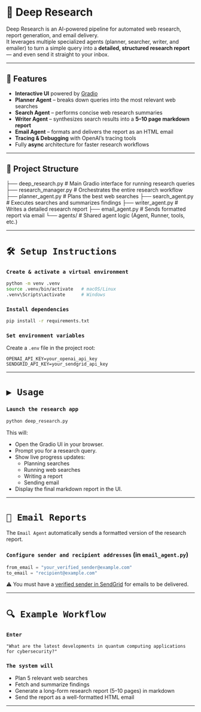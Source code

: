 # 🧠 Deep Research

Deep Research is an AI-powered pipeline for automated web research, report generation, and email delivery.  
It leverages multiple specialized agents (planner, searcher, writer, and emailer) to turn a simple query into a **detailed, structured research report** — and even send it straight to your inbox.

---

## 🚀 Features

- **Interactive UI** powered by [Gradio](https://gradio.app/)  
- **Planner Agent** – breaks down queries into the most relevant web searches  
- **Search Agent** – performs concise web research summaries  
- **Writer Agent** – synthesizes search results into a **5–10 page markdown report**  
- **Email Agent** – formats and delivers the report as an HTML email  
- **Tracing & Debugging** with OpenAI’s tracing tools  
- Fully **async** architecture for faster research workflows  

---

## 📂 Project Structure

├── deep_research.py # Main Gradio interface for running research queries
├── research_manager.py # Orchestrates the entire research workflow
├── planner_agent.py # Plans the best web searches
├── search_agent.py # Executes searches and summarizes findings
├── writer_agent.py # Writes a detailed research report
├── email_agent.py # Sends formatted report via email
└── agents/ # Shared agent logic (Agent, Runner, tools, etc.)

---

# `🛠️ Setup Instructions`

### `Create & activate a virtual environment`
~~~bash
python -m venv .venv
source .venv/bin/activate   # macOS/Linux
.venv\Scripts\activate      # Windows
~~~

### `Install dependencies`
~~~bash
pip install -r requirements.txt
~~~

### `Set environment variables`
Create a `.env` file in the project root:
~~~env
OPENAI_API_KEY=your_openai_api_key
SENDGRID_API_KEY=your_sendgrid_api_key
~~~

---

# `▶️ Usage`

### `Launch the research app`
~~~bash
python deep_research.py
~~~

This will:
- Open the Gradio UI in your browser.
- Prompt you for a research query.
- Show live progress updates:
  - Planning searches
  - Running web searches
  - Writing a report
  - Sending email
- Display the final markdown report in the UI.

---

# `📧 Email Reports`

The `Email Agent` automatically sends a formatted version of the research report.

### `Configure sender and recipient addresses` (in `email_agent.py`)
~~~python
from_email = "your_verified_sender@example.com"
to_email = "recipient@example.com"
~~~

⚠️ You must have a [verified sender in SendGrid](https://docs.sendgrid.com/ui/sending-email/senders) for emails to be delivered.

---

# `🔍 Example Workflow`

### `Enter`
~~~text
"What are the latest developments in quantum computing applications for cybersecurity?"
~~~

### `The system will`
- Plan 5 relevant web searches
- Fetch and summarize findings
- Generate a long-form research report (5–10 pages) in markdown
- Send the report as a well-formatted HTML email

---
